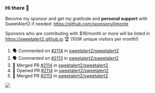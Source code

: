 ### Hi there 👋

Become my sponsor and get my gratitude and **personal support** with SweetAlert2 if needed: https://github.com/sponsors/limonte

Sponsors who are contributing with $19/month or more will be listed in https://sweetalert2.github.io 🏆 (100K unique visitors per month!)

<!--START_SECTION:activity-->
1. 🗣 Commented on [#2114](https://github.com/sweetalert2/sweetalert2/issues/2114) in [sweetalert2/sweetalert2](https://github.com/sweetalert2/sweetalert2)
2. 🗣 Commented on [#2113](https://github.com/sweetalert2/sweetalert2/issues/2113) in [sweetalert2/sweetalert2](https://github.com/sweetalert2/sweetalert2)
3. 🎉 Merged PR [#2114](https://github.com/sweetalert2/sweetalert2/pull/2114) in [sweetalert2/sweetalert2](https://github.com/sweetalert2/sweetalert2)
4. 💪 Opened PR [#2114](https://github.com/sweetalert2/sweetalert2/pull/2114) in [sweetalert2/sweetalert2](https://github.com/sweetalert2/sweetalert2)
5. 🎉 Merged PR [#2113](https://github.com/sweetalert2/sweetalert2/pull/2113) in [sweetalert2/sweetalert2](https://github.com/sweetalert2/sweetalert2)
<!--END_SECTION:activity-->

![](https://github-readme-stats.vercel.app/api?username=limonte&theme=vue&show_icons=true)
